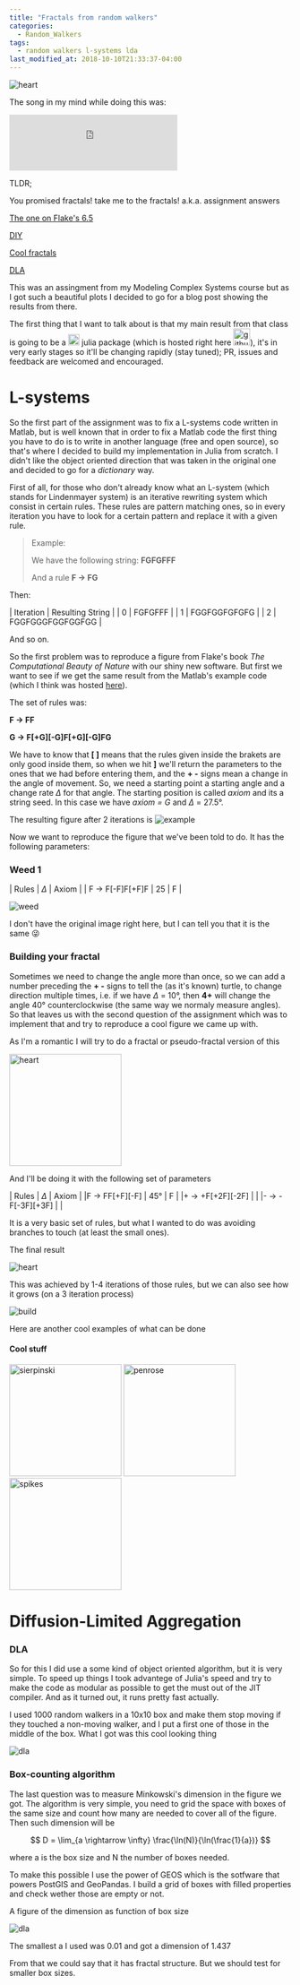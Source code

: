 ```yaml
---
title: "Fractals from random walkers"
categories:
  - Random_Walkers
tags:
  - random walkers l-systems lda
last_modified_at: 2018-10-10T21:33:37-04:00
---
```


![heart](http://olangle.w3.uvm.edu/random/lsystem.gif)

The song in my mind while doing this was:
<iframe src="https://open.spotify.com/embed/track/64b4H2swBOouj8J0AZ4buE" width="300" height="100" frameborder="0" allowtransparency="true" allow="encrypted-media"></iframe>

TLDR;

You promised fractals! take me to the fractals! a.k.a. assignment answers

[The one on Flake's 6.5](#weed-1)

[DIY](#building-your-fractal)

[Cool fractals](#cool-stuff)

[DLA](#dla)

This was an assingment from my Modeling Complex Systems course but
as I got such a beautiful plots I decided to go for a blog post showing
the results from there.

The first thing that I want to talk about is that my main result from
that class is going to be a <img src="https://pbs.twimg.com/profile_images/3331406046/647b7cf75cb5662b96901bc521968e94_400x400.png" alt="julia" style="width:20px;"/>
julia package (which is hosted right here [<img src="https://assets-cdn.github.com/images/modules/logos_page/GitHub-Mark.png" alt="github" style="width:30px;">](https://github.com/ollin18/ComplexSystems.jl)), it's in very early stages so it'll be changing rapidly (stay tuned); PR, issues and feedback are welcomed and encouraged.

# L-systems

So the first part of the assignment was to fix a L-systems  code  written in Matlab, but is well known that in order to fix a Matlab code the first thing you have to do is to write in another language (free and open source), so that's where I decided to build my implementation in Julia from scratch. I didn't like the object oriented direction that was taken in the original one and decided to go for a *dictionary* way.

First of all, for those who don't already know what an L-system (which stands for Lindenmayer system) is an iterative rewriting system which consist in certain rules. These rules are pattern matching ones, so in every iteration you have to look for a certain pattern and replace it with a given rule.

> Example:
>
> We have the following string: **FGFGFFF**
>
> And a rule **F -> FG**

Then:

| Iteration | Resulting String |
| 0 | FGFGFFF |
| 1 | FGGFGGFGFGFG |
| 2 | FGGFGGGFGGFGGFGG |

And so on.

So the first problem was to reproduce a figure from Flake's book *The Computational Beauty of Nature* with our shiny new software. But first we want to see if we get the same result from the Matlab's example code (which I think was hosted [here](http://courses.cit.cornell.edu/bionb441/LSystem/index.html)).

The set of rules was:

**F -> FF**

**G -> F[+G][-G]F[+G][-G]FG**

We have to know that **[ ]** means that the rules given inside the brakets are only good inside them, so when we hit **]** we'll return the parameters to the ones that we had before entering them, and the **+ -** signs mean a change in the angle of movement. So, we need a starting point a starting angle and a change rate $\Delta$ for that angle. The starting position is called *axiom* and its a string seed. In this case we have *axiom = G* and $\Delta$ = 27.5°.

The resulting figure after 2 iterations is
![example](http://olangle.w3.uvm.edu/random/example.png)

Now we want to reproduce the figure that we've been told to do. It has the following parameters:
### Weed 1

| Rules | $\Delta$ | Axiom |
| F -> F[-F]F[+F]F | 25 | F |

![weed](http://olangle.w3.uvm.edu/random/flake65.png)

I don't have the original image right here, but I can tell you that it is the same 😜

### Building your fractal

Sometimes we need to change the angle more than once, so we can add a number preceding the **+ -** signs to tell the (as it's known) turtle, to change direction multiple times, i.e. if we have $\Delta$ = 10°, then **4+** will change the angle 40° counterclockwise (the same way we normaly measure angles). So that leaves us with the second question of the assignment which was to implement that and try to reproduce a cool figure we came up with.

As I'm a romantic I will try to do a fractal or pseudo-fractal version of this

<img src="https://upload.wikimedia.org/wikipedia/commons/thumb/4/42/Love_Heart_SVG.svg/968px-Love_Heart_SVG.svg.png" alt="heart" style="width:200px;"/>

And I'll be doing it with the following set of parameters

| Rules | $\Delta$ | Axiom |
|F -> FF[+F][-F] | 45° | F |
|+ -> +F[+2F][-2F] | |
|- -> -F[-3F][+3F] | |

It is a very basic set of rules, but what I wanted to do was avoiding branches to touch (at least the small ones).

The final result

![heart](http://olangle.w3.uvm.edu/random/lsystem.gif)

This was achieved by 1-4 iterations of those rules, but we can also see how it grows (on a 3 iteration process)

![build](http://olangle.w3.uvm.edu/random/fast_build.gif)

Here are another cool examples of what can be done

#### Cool stuff

<img src="http://olangle.w3.uvm.edu/random/sierpinski.gif" alt="sierpinski" style="width:200px;"/>
<img src="http://olangle.w3.uvm.edu/random/penrose.gif" alt="penrose" style="width:200px;"/>
<img src="http://olangle.w3.uvm.edu/random/spikes.gif" alt="spikes" style="width:200px;"/>

# Diffusion-Limited Aggregation
### DLA

So for this I did use a some kind of object oriented algorithm, but it is very simple. To speed up things I took advantege of Julia's speed and try to make the code as modular as possible to get the must out of the JIT compiler. And as it turned out, it runs pretty fast actually.

I used 1000 random walkers in a 10x10 box and make them stop moving if they touched a non-moving walker, and I put a first one of those in the middle of the box. What I got was this cool looking thing

![dla](http://olangle.w3.uvm.edu/random/initial.png)

### Box-counting algorithm

The last question was to measure Minkowski's dimension in the figure we got. The algorithm is very simple, you need to grid the space with boxes of the same size and count how many are needed to cover all of the figure. Then such dimension will be

$$
D = \lim_{a \rightarrow \infty} \frac{\ln(N)}{\ln(\frac{1}{a})}
$$

where a is the box size and N the number of boxes needed.

To make this possible I use the power of GEOS which is the sotfware that powers PostGIS and GeoPandas. I build a grid of boxes with filled properties and check wether those are empty or not.

A figure of the dimension as function of box size

![dla](http://olangle.w3.uvm.edu/random/dimension.png)

The smallest a I used was 0.01 and got a dimension of 1.437

From that we could say that it has fractal structure. But we should test for smaller box sizes.

